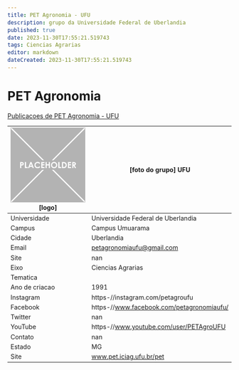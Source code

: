 ```yaml
---
title: PET Agronomia - UFU
description: grupo da Universidade Federal de Uberlandia
published: true
date: 2023-11-30T17:55:21.519743
tags: Ciencias Agrarias
editor: markdown
dateCreated: 2023-11-30T17:55:21.519743
---
```


# PET Agronomia

[Publicacoes de PET Agronomia - UFU](/atividade/169PETAgronomiaUFU/feed.md)

| ![placeholder.png](/placeholder.png) [logo] | [foto do grupo] UFU         |
| ------------------------------------------- | ------------------------------------------------- |
| Universidade                                | Universidade Federal de Uberlandia      |
| Campus                                      | Campus Umuarama            |
| Cidade                                      | Uberlandia             |
| Email                                       | petagronomiaufu@gmail.com             |
| Site                                        | nan              |
| Eixo                                        | Ciencias Agrarias              |
| Tematica                                    |           |
| Ano de criacao                              | 1991        |
| Instagram                                   | https-//instagram.com/petagroufu         |
| Facebook                                    | https-//www.facebook.com/petagronomiaufu/          |
| Twitter                                     | nan           |
| YouTube                                     | https-//www.youtube.com/user/PETAgroUFU           |
| Contato                                     | nan         |
| Estado                                      |  MG            |
| Site                                        | www.pet.iciag.ufu.br/pet |
